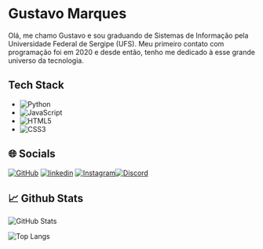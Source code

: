 
# Gustavo Marques

Olá, me chamo Gustavo e sou graduando de Sistemas de Informação pela Universidade Federal de Sergipe (UFS). Meu primeiro contato com programação foi em 2020 e desde então, tenho me dedicado à esse grande universo da tecnologia.



## Tech Stack

- ![Python](https://img.shields.io/badge/python-3670A0?style=for-the-badge&logo=python&logoColor=ffdd54)
- ![JavaScript](https://img.shields.io/badge/javascript-%23323330.svg?style=for-the-badge&logo=javascript&logoColor=%23F7DF1E)
- ![HTML5](https://img.shields.io/badge/html5-%23E34F26.svg?style=for-the-badge&logo=html5&logoColor=white)
- ![CSS3](https://img.shields.io/badge/css3-%231572B6.svg?style=for-the-badge&logo=css3&logoColor=white)


## 🌐 Socials
[![GitHub](https://img.shields.io/badge/github-%23000000.svg?style=for-the-badge&logo=github&logoColor=fuchsia)](https://github.com/gsmith75) [![linkedin](https://img.shields.io/badge/linkedin-000000?style=for-the-badge&logo=linkedin&logoColor=fuchsia)](www.linkedin.com/in/gustavo-marques-4b6a83290) [![Instagram](https://img.shields.io/badge/Instagram-%23000000.svg?style=for-the-badge&logo=Instagram&logoColor=fuchsia)](https://www.instagram.com/g_marques75/)[![Discord](https://img.shields.io/badge/Discord-000?style=for-the-badge&logo=discord&logoColor=fuchsia)](https://www.discord.com/in/gstavo_/)



## 📈 Github Stats

![GitHub Stats](https://github-readme-stats.vercel.app/api?username=gsmith75&theme=transparent&bg_color=000&border_color=fuchsia&show_icons=true&icon_color=fuchsia&title_color=fuchsia&text_color=FFF)

![Top Langs](https://github-readme-stats-git-masterrstaa-rickstaa.vercel.app/api/top-langs/?username=gsmith75&layout=compact&bg_color=000&border_color=fuchsia&title_color=fuchsia&text_color=FFF)

